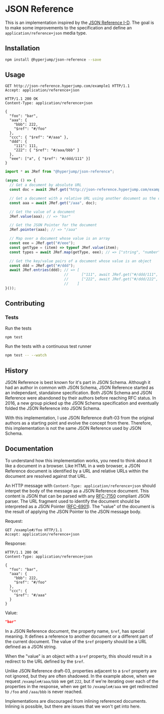 JSON Reference
==============

This is an implementation inspired by the
[JSON Reference I-D](https://tools.ietf.org/html/draft-pbryan-zyp-json-ref-03).
The goal is to make some improvements to the specification and define an
`application/reference+json` media type.

Installation
------------

```bash
npm install @hyperjump/json-reference --save
```

Usage
-----

```http
GET http://json-reference.hyperjump.com/example1 HTTP/1.1
Accept: application/reference+json
```

```http
HTTP/1.1 200 OK
Content-Type: application/reference+json

{
  "foo": "bar",
  "aaa": {
    "bbb": 222,
    "$ref": "#/foo"
  },
  "ccc": { "$ref": "#/aaa" },
  "ddd": {
    "111": 111,
    "222": { "$ref": "#/aaa/bbb" }
  },
  "eee": ["a", { "$ref": "#/ddd/111" }]
}
```

```javascript
import * as JRef from "@hyperjump/json-reference";

(async () => {
  // Get a document by absolute URL
  const doc = await JRef.get("http://json-reference.hyperjump.com/example1");

  // Get a document with a relative URL using another document as the context
  const aaa = await JRef.get("/aaa", doc);

  // Get the value of a document
  JRef.value(aaa); // => "bar"

  // Get the JSON Pointer for the document
  JRef.pointer(aaa); // => "/aaa"

  // Map over a document whose value is an array
  const eee = JRef.get("#/eee");
  const getType = (item) => typeof JRef.value(item);
  const types = await JRef.map(getType, eee); // => ["string", "number"];

  // Get the key/value pairs of a document whose value is an object
  const ddd = JRef.get("#/ddd");
  await JRef.entries(ddd); // => [
                           //      ["111", await JRef.get("#/ddd/111", doc)],
                           //      ["222", await JRef.get("#/ddd/222", doc)]
                           //    ]
}());
```

Contributing
------------

### Tests

Run the tests

```bash
npm test
```

Run the tests with a continuous test runner

```bash
npm test -- --watch
```

History
-------

JSON Reference is best known for it's part in JSON Schema. Although it had an
author in common with JSON Schema, JSON Reference started as an independant,
standalone specification. Both JSON Schema and JSON Reference were abandoned by
their authors before reaching RFC status. In 2016, a new group picked up the
JSON Schema specification and eventually folded the JSON Reference into JSON
Schema.

With this implementation, I use JSON Reference draft-03 from the original
authors as a starting point and evolve the concept from there. Therefore, this
implementation is not the same JSON Reference used by JSON Schema.

Documentation
-------------

To understand how this implementation works, you need to think about it like a
document in a browser. Like HTML in a web browser, a JSON Reference document is
identified by a URL and relative URLs within the document are resolved against
that URL.

An HTTP message with `Content-Type: application/reference+json` should interpet
the body of the message as a JSON Reference document. This content is JSON that
can be parsed with any [RFC-7150](https://tools.ietf.org/html/rfc7159) compliant
JSON parser. The URL fragment used to identify the document should be interpreted
as a JSON Pointer ([RFC-6901](https://tools.ietf.org/html/rfc6901)). The "value"
of the document is the result of applying the JSON Pointer to the JSON message
body.

Request:
```http
GET /example#/foo HTTP/1.1
Accept: application/reference+json
```

Response:
```http
HTTP/1.1 200 OK
Content-Type: application/reference+json

{
  "foo": "bar",
  "aaa": {
    "bbb": 222,
    "$ref": "#/foo"
  },
  "ccc": {
    "$ref": "#/aaa"
  }
}
```

Value:
```json
"bar"
```

In a JSON Reference document, the property name, `$ref`, has special meaning. It
defines a reference to another document or a different part of the current
document. The value of the `$ref` property should be a URL defined as a JSON
string.

When the "value" is an object with a `$ref` property, this should result in a
redirect to the URL defined by the `$ref`.

Unlike JSON Reference draft-03, properties adjacent to a `$ref` property are not
ignored, but they are often shadowed. In the example above, when we request
`/example#/aaa/bbb` we get `222`, but if we're iterating over each of the
properties in the response, when we get to `/example#/aaa` we get redirected to
`/foo` and `/aaa/bbb` is never reached.

Implementations are discouraged from inlining referenced documents. Inlining is
possible, but there are issues that we won't get into here.
